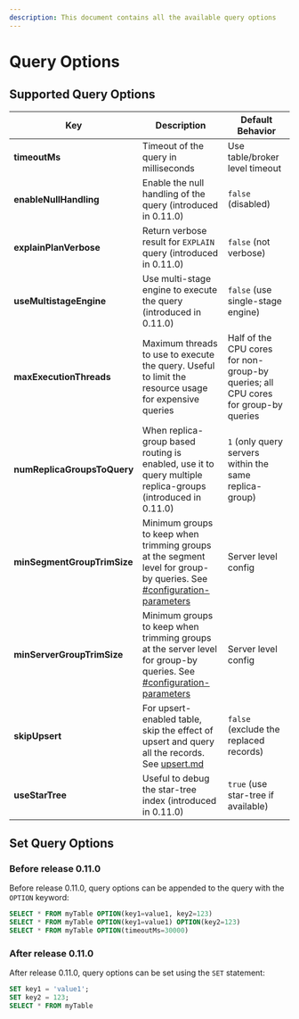```yaml
---
description: This document contains all the available query options
---
```


# Query Options

## Supported Query Options

| Key                         | Description                                                                                                                                                                      | Default Behavior                                                                   |
| --------------------------- | -------------------------------------------------------------------------------------------------------------------------------------------------------------------------------- | ---------------------------------------------------------------------------------- |
| **timeoutMs**               | Timeout of the query in milliseconds                                                                                                                                             | Use table/broker level timeout                                                     |
| **enableNullHandling**      | Enable the null handling of the query (introduced in 0.11.0)                                                                                                                     | `false` (disabled)                                                                 |
| **explainPlanVerbose**      | Return verbose result for `EXPLAIN` query (introduced in 0.11.0)                                                                                                                 | `false` (not verbose)                                                              |
| **useMultistageEngine**     | Use multi-stage engine to execute the query (introduced in 0.11.0)                                                                                                               | `false` (use single-stage engine)                                                  |
| **maxExecutionThreads**     | Maximum threads to use to execute the query. Useful to limit the resource usage for expensive queries                                                                            | Half of the CPU cores for non-group-by queries; all CPU cores for group-by queries |
| **numReplicaGroupsToQuery** | When replica-group based routing is enabled, use it to query multiple replica-groups (introduced in 0.11.0)                                                                      | `1` (only query servers within the same replica-group)                             |
| **minSegmentGroupTrimSize** | Minimum groups to keep when trimming groups at the segment level for group-by queries. See [#configuration-parameters](grouping-algorithm.md#configuration-parameters "mention") | Server level config                                                                |
| **minServerGroupTrimSize**  | Minimum groups to keep when trimming groups at the server level for group-by queries. See [#configuration-parameters](grouping-algorithm.md#configuration-parameters "mention")  | Server level config                                                                |
| **skipUpsert**              | For upsert-enabled table, skip the effect of upsert and query all the records. See [upsert.md](../../basics/data-import/upsert.md "mention")                                     | `false` (exclude the replaced records)                                             |
| **useStarTree**             | Useful to debug the star-tree index (introduced in 0.11.0)                                                                                                                       | `true` (use star-tree if available)                                                |



## Set Query Options

### Before release 0.11.0

Before release 0.11.0, query options can be appended to the query with the `OPTION` keyword:

```sql
SELECT * FROM myTable OPTION(key1=value1, key2=123)
SELECT * FROM myTable OPTION(key1=value1) OPTION(key2=123)
SELECT * FROM myTable OPTION(timeoutMs=30000)
```

### After release 0.11.0

After release 0.11.0, query options can be set using the `SET` statement:

```sql
SET key1 = 'value1';
SET key2 = 123;
SELECT * FROM myTable
```
